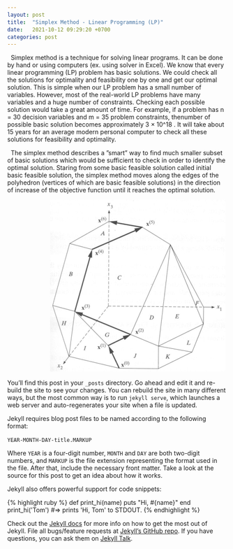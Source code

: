 ```yaml
---
layout: post
title:  "Simplex Method - Linear Programming (LP)"
date:   2021-10-12 09:29:20 +0700
categories: post
---
```


&nbsp;&nbsp;Simplex method is a technique for solving linear programs. It can be done by hand or using computers (ex. using solver in Excel).
We know that every linear programming (LP) problem has basic solutions. We could check all the solutions for optimality and feasibility
one by one and get our optimal solution. This is simple when our LP problem has a small number of variables. However, most of the real-world
LP problems have many variables and a huge number of constraints. Checking each possible solution would take a great amount of time. 
For example, if a problem has n = 30 decision variables and m = 35 problem constraints, thenumber of possible basic solution becomes 
approximately 3 × 10^18 . It will take about 15 years for an average modern personal computer to check all these solutions for feasibility and optimality. 

&nbsp;&nbsp;The simplex method describes a ”smart” way to find much smaller subset of
basic solutions which would be sufficient to check in order to identify the optimal
solution. Staring from some basic feasible solution called initial basic feasible
solution, the simplex method moves along the edges of the polyhedron (vertices
of which are basic feasible solutions) in the direction of increase of the
objective function until it reaches the optimal solution.

&nbsp;&nbsp;&nbsp;&nbsp;&nbsp;&nbsp;&nbsp;&nbsp;&nbsp;&nbsp;&nbsp;&nbsp;&nbsp;&nbsp;&nbsp;&nbsp;&nbsp;&nbsp;&nbsp;&nbsp;&nbsp;&nbsp;&nbsp;&nbsp;   ![simplex representation](../../assets/posts_images/simplex_0.png)

You’ll find this post in your `_posts` directory. Go ahead and edit it and re-build the site to see your changes. You can rebuild the site in many different ways, but the most common way is to run `jekyll serve`, which launches a web server and auto-regenerates your site when a file is updated.

Jekyll requires blog post files to be named according to the following format:

`YEAR-MONTH-DAY-title.MARKUP`

Where `YEAR` is a four-digit number, `MONTH` and `DAY` are both two-digit numbers, and `MARKUP` is the file extension representing the format used in the file. After that, include the necessary front matter. Take a look at the source for this post to get an idea about how it works.

Jekyll also offers powerful support for code snippets:

{% highlight ruby %}
def print_hi(name)
  puts "Hi, #{name}"
end
print_hi('Tom')
#=> prints 'Hi, Tom' to STDOUT.
{% endhighlight %}

Check out the [Jekyll docs][jekyll-docs] for more info on how to get the most out of Jekyll. File all bugs/feature requests at [Jekyll’s GitHub repo][jekyll-gh]. If you have questions, you can ask them on [Jekyll Talk][jekyll-talk].

[jekyll-docs]: https://jekyllrb.com/docs/home
[jekyll-gh]:   https://github.com/jekyll/jekyll
[jekyll-talk]: https://talk.jekyllrb.com/
